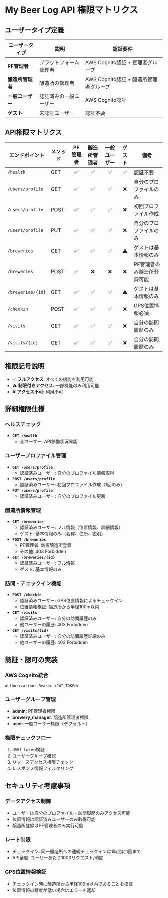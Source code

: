 # My Beer Log API 権限マトリクス

## ユーザータイプ定義

| ユーザータイプ | 説明 | 認証要件 |
|---------------|------|----------|
| **PF管理者** | プラットフォーム管理者 | AWS Cognito認証 + 管理者グループ |
| **醸造所管理者** | 醸造所の管理者 | AWS Cognito認証 + 醸造所管理者グループ |
| **一般ユーザー** | 認証済みの一般ユーザー | AWS Cognito認証 |
| **ゲスト** | 未認証ユーザー | 認証不要 |

## API権限マトリクス

| エンドポイント | メソッド | PF管理者 | 醸造所管理者 | 一般ユーザー | ゲスト | 備考 |
|---------------|----------|:--------:|:----------:|:----------:|:------:|------|
| `/health` | GET | ✅ | ✅ | ✅ | ✅ | 認証不要 |
| `/users/profile` | GET | ✅ | ✅ | ✅ | ❌ | 自分のプロファイルのみ |
| `/users/profile` | POST | ✅ | ✅ | ✅ | ❌ | 初回プロファイル作成 |
| `/users/profile` | PUT | ✅ | ✅ | ✅ | ❌ | 自分のプロファイルのみ |
| `/breweries` | GET | ✅ | ✅ | ✅ | ⚠️ | ゲストは基本情報のみ |
| `/breweries` | POST | ✅ | ❌ | ❌ | ❌ | PF管理者のみ醸造所登録可能 |
| `/breweries/{id}` | GET | ✅ | ✅ | ✅ | ⚠️ | ゲストは基本情報のみ |
| `/checkin` | POST | ✅ | ✅ | ✅ | ❌ | GPS位置情報必須 |
| `/visits` | GET | ✅ | ✅ | ✅ | ❌ | 自分の訪問履歴のみ |
| `/visits/{id}` | GET | ✅ | ✅ | ✅ | ❌ | 自分の訪問履歴のみ |

## 権限記号説明

- ✅ **フルアクセス**: すべての機能を利用可能
- ⚠️ **制限付きアクセス**: 一部機能のみ利用可能
- ❌ **アクセス不可**: 利用不可

## 詳細権限仕様

### ヘルスチェック
- **`GET /health`**
  - 全ユーザー: API稼働状況確認

### ユーザープロファイル管理
- **`GET /users/profile`**
  - 認証済みユーザー: 自分のプロファイル情報取得
- **`POST /users/profile`**
  - 認証済みユーザー: 初回プロファイル作成（1回のみ）
- **`PUT /users/profile`**
  - 認証済みユーザー: 自分のプロファイル更新

### 醸造所情報管理
- **`GET /breweries`**
  - 認証済みユーザー: フル情報（位置情報、詳細情報）
  - ゲスト: 基本情報のみ（名称、住所、説明）
- **`POST /breweries`**
  - PF管理者: 新規醸造所登録
  - その他: 403 Forbidden
- **`GET /breweries/{id}`**
  - 認証済みユーザー: フル情報
  - ゲスト: 基本情報のみ

### 訪問・チェックイン機能
- **`POST /checkin`**
  - 認証済みユーザー: GPS位置情報によるチェックイン
  - 位置情報検証: 醸造所から半径100m以内
- **`GET /visits`**
  - 認証済みユーザー: 自分の訪問履歴のみ
  - 他ユーザーの履歴: 403 Forbidden
- **`GET /visits/{id}`**
  - 認証済みユーザー: 自分の訪問履歴詳細のみ
  - 他ユーザーの履歴: 403 Forbidden

## 認証・認可の実装

### AWS Cognito統合
```
Authorization: Bearer <JWT_TOKEN>
```

### ユーザーグループ管理
- **admin**: PF管理者権限
- **brewery_manager**: 醸造所管理者権限
- **user**: 一般ユーザー権限（デフォルト）

### 権限チェックフロー
1. JWT Token検証
2. ユーザーグループ確認
3. リソースアクセス権限チェック
4. レスポンス情報フィルタリング

## セキュリティ考慮事項

### データアクセス制御
- ユーザーは自分のプロファイル・訪問履歴のみアクセス可能
- 位置情報は認証済みユーザーのみ取得可能
- 醸造所登録はPF管理者のみ実行可能

### レート制限
- チェックイン: 同一醸造所への連続チェックインは1時間に1回まで
- API全般: ユーザーあたり1000リクエスト/時間

### GPS位置情報検証
- チェックイン時に醸造所から半径100m以内であることを検証
- 位置情報の精度が低い場合はエラーを返却